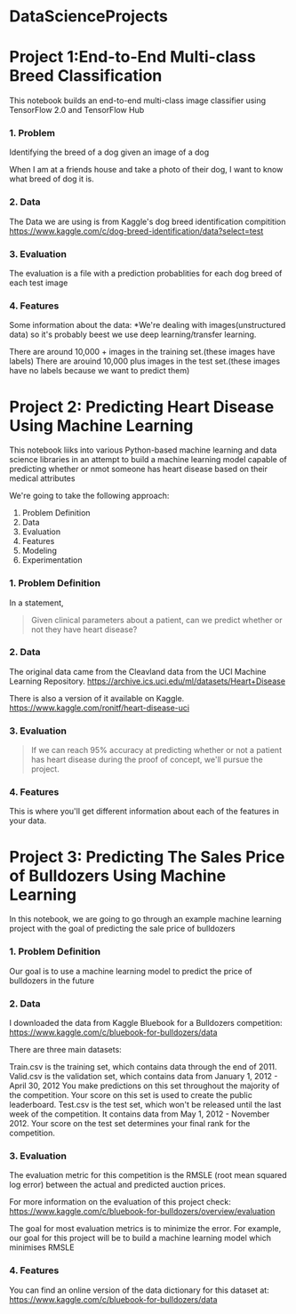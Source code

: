 # DataScienceProjects

# Project 1:End-to-End Multi-class Breed Classification
This notebook builds an end-to-end multi-class image classifier using TensorFlow 2.0 and TensorFlow Hub

### 1. Problem
Identifying the breed of a dog given an image of a dog

When I am at a friends house and take a photo of their dog, I want to know what breed of dog it is.

### 2. Data
The Data we are using is from Kaggle's dog breed identification compitition https://www.kaggle.com/c/dog-breed-identification/data?select=test

### 3. Evaluation
The evaluation is a file with a prediction probablities for each dog breed of each test image

### 4. Features
Some information about the data: *We're dealing with images(unstructured data) so it's probably beest we use deep learning/transfer learning.

There are around 10,000 + images in the training set.(these images have labels)
There are arouind 10,000 plus images in the test set.(these images have no labels because we want to predict them)

# Project 2: Predicting Heart Disease Using Machine Learning 

This notebook liiks into various Python-based machine learning and data science libraries in an attempt to build a machine learning model capable of predicting whether or nmot someone has heart disease based on their medical attributes 

We're going to take the following approach:
1. Problem Definition 
2. Data 
3. Evaluation
4. Features 
5. Modeling 
6. Experimentation 

### 1. Problem Definition 

In a statement, 
> Given clinical parameters about a patient, can we predict whether or not they have heart disease?

### 2. Data

The original data came from the Cleavland data from the UCI Machine Learning Repository.
https://archive.ics.uci.edu/ml/datasets/Heart+Disease

There is also a version of it available on Kaggle. https://www.kaggle.com/ronitf/heart-disease-uci

### 3. Evaluation 

>If we can reach 95% accuracy at predicting whether or not a patient has heart disease during the proof of concept, we'll pursue the project.

### 4. Features 

This is where you'll get different information about each of the features in your data. 

# Project 3: Predicting The Sales Price of Bulldozers Using Machine Learning

In this notebook, we are going to go through an example machine learning project with the goal of predicting the sale price of bulldozers

### 1. Problem Definition

Our goal is to use a machine learning model to predict the price of bulldozers in the future

### 2. Data
I downloaded the data from Kaggle Bluebook for a Bulldozers competition: https://www.kaggle.com/c/bluebook-for-bulldozers/data

There are three main datasets:

Train.csv is the training set, which contains data through the end of 2011.
Valid.csv is the validation set, which contains data from January 1, 2012 - April 30, 2012 You make predictions on this set throughout the majority of the competition. Your score on this set is used to create the public leaderboard.
Test.csv is the test set, which won't be released until the last week of the competition. It contains data from May 1, 2012 - November 2012. Your score on the test set determines your final rank for the competition.

### 3. Evaluation
The evaluation metric for this competition is the RMSLE (root mean squared log error) between the actual and predicted auction prices.

For more information on the evaluation of this project check: https://www.kaggle.com/c/bluebook-for-bulldozers/overview/evaluation

The goal for most evaluation metrics is to minimize the error. For example, our goal for this project will be to build a machine learning model which minimises RMSLE

### 4. Features
You can find an online version of the data dictionary for this dataset at: https://www.kaggle.com/c/bluebook-for-bulldozers/data

